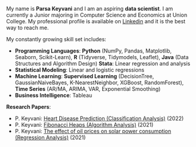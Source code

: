 My name is **Parsa Keyvani** and I am an aspiring **data scientist**. I am currently a Junior majoring in Computer Science and Economics at Union College. 
My professional profile is available on [Linkedin](https://www.linkedin.com/in/parsa-keyvani/) and it is the best way to reach me. 

My constantly growing skill set includes: 
* **Programming Languages**: **Python** (NumPy, Pandas, Matplotlib, Seaborn, Scikit-Learn), **R** (Tidyverse, Tidymodels, Leaflet), **Java** (Data Structures and Algorithm Design) **Stata**: Linear regression and analysis
* **Statistical Modeling**: Linear and logistic regressions
* **Machine Learning**: **Supervised Learning** (DecisionTree, GaussianNaiveBayes, K-NearestNeighbor, XGBoost, RandomForest), **Time Series** (AR/MA, ARIMA, VAR, Exponential Smoothing)
* **Business Intelligence**: Tableau

**Research Papers**:
* P. Keyvani: [Heart Disease Prediction (Classification Analysis)](https://github.com/keyvanip/Heart-Disease-Prediction.git) (2022)
* P. Keyvani: [Fibonacci Heaps (Algorithm Analysis)](https://github.com/keyvanip/CSC250-Algorithm-Design-and-Analysis.git) (2021)
* P. Keyvani: [The effect of oil prices on solar power consumption (Regression Analysis)](https://github.com/keyvanip/ECO243-Intro-to-Econometrics.git) (2021)
            
